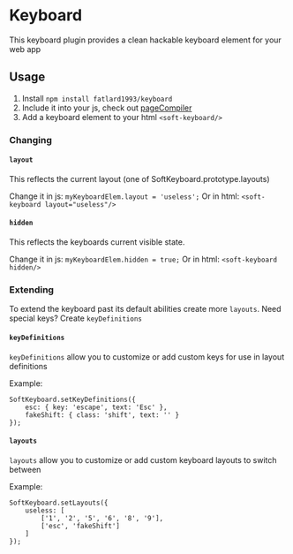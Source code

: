 # Keyboard

This keyboard plugin provides a clean hackable keyboard element for your web app

## Usage

1. Install `npm install fatlard1993/keyboard`
2. Include it into your js, check out [pageCompiler](https://github.com/fatlard1993/pageCompiler)
3. Add a keyboard element to your html `<soft-keyboard/>`

### Changing

#### `layout`

This reflects the current layout (one of SoftKeyboard.prototype.layouts)

Change it in js: `myKeyboardElem.layout = 'useless';` Or in html: `<soft-keyboard layout="useless"/>`

#### `hidden`

This reflects the keyboards current visible state.

Change it in js: `myKeyboardElem.hidden = true;` Or in html: `<soft-keyboard hidden/>`

### Extending

To extend the keyboard past its default abilities create more `layouts`. Need special keys? Create `keyDefinitions`

#### `keyDefinitions`

`keyDefinitions` allow you to customize or add custom keys for use in layout definitions

Example:
```
SoftKeyboard.setKeyDefinitions({
	esc: { key: 'escape', text: 'Esc' },
	fakeShift: { class: 'shift', text: '' }
});
```

#### `layouts`

`layouts` allow you to customize or add custom keyboard layouts to switch between

Example:
```
SoftKeyboard.setLayouts({
	useless: [
		['1', '2', '5', '6', '8', '9'],
		['esc', 'fakeShift']
	]
});
```